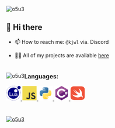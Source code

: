 <p align="left"> <img src="https://komarev.com/ghpvc/?username=o5u3&label=Profile%20views&color=0eb46c&style=flat" alt="o5u3" /> </p>

## 👋 Hi there
- 📫 How to reach me: ``@kjwl`` via. Discord

- 👨‍💻 All of my projects are available [here](https://github.com/o5u3?tab=repositories)

#
<p><img align="left" src="https://github-readme-stats.vercel.app/api/top-langs?username=o5u3&bg_color=1a1c1f&hide_border=true&show_icons=true&locale=en&layout=compact&hide=roff&theme=dark" alt="o5u3" /></p>
<h3 align="left">Languages:</h3>
<p align="left"> <a href="https://www.lua.org/" target="_blank" rel="noreferrer"> <img src="https://raw.githubusercontent.com/devicons/devicon/master/icons/lua/lua-plain.svg" alt="lua" width="40" height="40"/> <a href="https://developer.mozilla.org/en-US/docs/Web/JavaScript" target="_blank" rel="noreferrer"> <img src="https://raw.githubusercontent.com/devicons/devicon/master/icons/javascript/javascript-original.svg" alt="javascript" width="40" height="40"/> <a href="https://www.python.org" target="_blank" rel="noreferrer"> <img src="https://raw.githubusercontent.com/devicons/devicon/master/icons/python/python-original.svg" alt="python" width="40" height="40"/> </a> </a> </a> <a href="https://www.w3schools.com/cs/" target="_blank" rel="noreferrer"> <img src="https://raw.githubusercontent.com/devicons/devicon/master/icons/csharp/csharp-original.svg" alt="csharp" width="40" height="40"/> </a> <a href="https://developer.apple.com/swift/" target="_blank" rel="noreferrer"> <img src="https://raw.githubusercontent.com/devicons/devicon/master/icons/swift/swift-original.svg" alt="swift" width="40" height="40"/> </a> </p>

#
<p align="left"> <a href="https://github.com/ryo-ma/github-profile-trophy"><img src="https://github-profile-trophy.vercel.app/?username=o5u3&theme=discord" alt="o5u3" /></a> </p>
